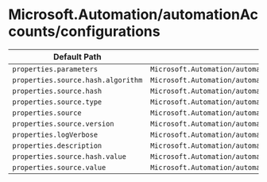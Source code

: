 # Microsoft.Automation/automationAccounts/configurations

| Default Path | Alias |
|---|---|
| `properties.parameters` | `Microsoft.Automation/automationAccounts/configurations/parameters` |
| `properties.source.hash.algorithm` | `Microsoft.Automation/automationAccounts/configurations/source.hash.algorithm` |
| `properties.source.hash` | `Microsoft.Automation/automationAccounts/configurations/source.hash` |
| `properties.source.type` | `Microsoft.Automation/automationAccounts/configurations/source.type` |
| `properties.source` | `Microsoft.Automation/automationAccounts/configurations/source` |
| `properties.source.version` | `Microsoft.Automation/automationAccounts/configurations/source.version` |
| `properties.logVerbose` | `Microsoft.Automation/automationAccounts/configurations/logVerbose` |
| `properties.description` | `Microsoft.Automation/automationAccounts/configurations/description` |
| `properties.source.hash.value` | `Microsoft.Automation/automationAccounts/configurations/source.hash.value` |
| `properties.source.value` | `Microsoft.Automation/automationAccounts/configurations/source.value` |

